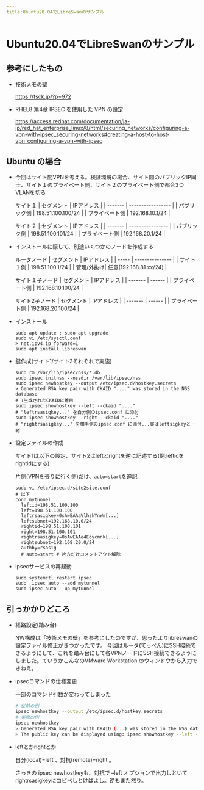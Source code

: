 ```yaml
---
title:Ubuntu20.04でLibreSwanのサンプル
---
```


# Ubuntu20.04でLibreSwanのサンプル


## 参考にしたもの
- 技術メモの壁

  https://fsck.jp/?p=972
- RHEL8 第4章 IPSEC を使用した VPN の設定

  https://access.redhat.com/documentation/ja-jp/red_hat_enterprise_linux/8/html/securing_networks/configuring-a-vpn-with-ipsec_securing-networks#creating-a-host-to-host-vpn_configuring-a-vpn-with-ipsec


## Ubuntu の場合

- 今回はサイト間VPNを考える。検証環境の場合、サイト間のパブリックIP同士、サイト１のプライベート側、サイト２のプライベート側で都合3つVLANを切る
  
  サイト１
  | セグメント   | IPアドレス            |
  | ------- | ----------------- |
  | パブリック側  | 198.51.100.100/24 |
  | プライベート側 | 192.168.10.1/24   |
  
  サイト２
  | セグメント   | IPアドレス           |
  | ------- | ---------------- |
  | パブリック側  | 198.51.100.101/24 |
  | プライベート側 | 192.168.20.1/24  |

- インストールに際して、別途いくつかのノードを作成する

  ルータノード
  | セグメント | IPアドレス          |
  | ----- | --------------- |
  | サイト１側 | 198.51.100.1/24 |
  | 管理/外抜け| 任意(192.168.81.xx/24) |
 
  サイト１子ノード
  | セグメント   | IPアドレス |
  | ------- | ------ |
  | プライベート側 | 192.168.10.100/24       |

  サイト2子ノード
  | セグメント   | IPアドレス |
  | ------- | ------ |
  | プライベート側 | 192.168.20.100/24       |


- インストール
  
  ```
  sudo apt update ; sudo apt upgrade
  sudo vi /etc/sysctl.conf
  > net.ipv4.ip_forward=1
  sudo apt install libreswan
  ```

- 鍵作成(サイト1/サイト2それぞれで実施)
  ```
  sudo rm /var/lib/ipsec/nss/*.db
  sudo ipsec initnss --nssdir /var/lib/ipsec/nss
  sudo ipsec newhostkey --output /etc/ipsec.d/hostkey.secrets
  > Generated RSA key pair with CKAID "...." was stored in the NSS database
  # ↑生成されたCKAIDに着目
  sudo ipsec showhostkey --left --ckaid "...."   
  # "leftrsasigkey..." を自分側のipsec.conf に添付
  sudo ipsec showhostkey --right --ckaid "...."   
  # "rightrsasigkey..." を相手側のipsec.conf に添付...実はleftsigkeyと一緒
  ```

- 設定ファイルの作成

  サイト1は以下の設定、サイト2はleftとrightを逆に記述する(例:leftidをrightidにする)
  
  片側(VPNを張りに行く側)だけ、``` auto=start ```を追記
  ```
  sudo vi /etc/ipsec.d/site2site.conf
  # 以下
  conn mytunnel
    leftid=198.51.100.100
    left=198.51.100.100
    leftrsasigkey=0sAwEAAaVlhzkYnWm[...]
    leftsubnet=192.168.10.0/24
    rightid=198.51.100.101
    right=198.51.100.101
    rightrsasigkey=0sAwEAAe4Eoycmnk[...]
    rightsubnet=192.168.20.0/24
    authby=rsasig
    # auto=start # 片方だけコメントアウト解除
  ```

- ipsecサービスの再起動
   ```
   sudo systemctl restart ipsec
   sudo  ipsec auto --add mytunnel
   sudo ipsec auto --up mytunnel
   ```

## 引っかかりどころ


- 経路設定(踏み台)

  NW構成は「技術メモの壁」を参考にしたのですが、思ったよりlibreswanの設定ファイル修正がきつかったです。
  今回はルータ(てっぺん)にSSH接続できるようにして、これを踏み台にして各VPNノードにSSH接続できるようにしました。ていうかこんなのVMware Workstation のウィンドウから入力できねえ。

- ipsecコマンドの仕様変更

  一部のコマンド引数が変わってしまった

  ```bash
  # 従前の例
  ipsec newhostkey --output /etc/ipsec.d/hostkey.secrets
  # 実際の例
  ipsec newhostkey
  > Generated RSA key pair with CKAID (...) was stored in the NSS database
  > The public key can be displayed using: ipsec showhostkey --left --ckaid (...)
  ```

- leftとかrightとか

  自分(local)=left 、対抗(remote)=right 。

  さっきの ipsec newhostkeyも、対抗で –left オプションで出力しといてrightrsasigkeyにコピペしとけばよし。逆もまた然り。


